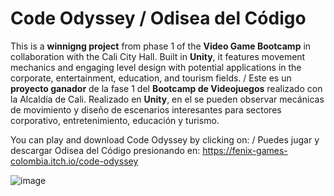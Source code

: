 # **Code Odyssey / Odisea del Código**

This is a **winnigng project** from phase 1 of the **Video Game Bootcamp** in collaboration with the Cali City Hall. Built in **Unity**, it features movement mechanics and engaging level design with potential applications in the corporate, entertainment, education, and tourism fields. / Este es un **proyecto ganador** de la fase 1 del **Bootcamp de Videojuegos** realizado con la Alcaldía de Cali. Realizado en **Unity**, en el se pueden observar mecánicas de movimiento y diseño de escenarios interesantes para sectores corporativo, entretenimiento, educación y turismo.

You can play and download Code Odyssey by clicking on: / Puedes jugar y descargar Odisea del Código presionando en: https://fenix-games-colombia.itch.io/code-odyssey

![image](https://github.com/user-attachments/assets/a52bd101-da5b-4e63-a80a-4365ef72301c)
